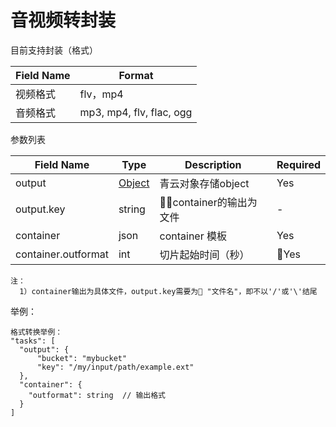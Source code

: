 ---
---

# 音视频转封装

目前支持封装（格式）

| Field Name | Format |
|---|---|
| 视频格式 | flv，mp4 |
| 音频格式 | mp3, mp4, flv, flac, ogg |

参数列表

| Field Name | Type | Description | Required |
|---|---|---|---|
| output | [Object](qsobject.html) | 青云对象存储object | Yes |
| output.key | string | container的输出为文件 | - |
| container | json | container 模板 | Yes |
| container.outformat | int | 切片起始时间（秒） | Yes |

```
注：
  1）container输出为具体文件，output.key需要为 "文件名"，即不以'/'或'\'结尾
```

举例：
```
格式转换举例：
"tasks": [
  "output": {
      "bucket": "mybucket"
      "key": "/my/input/path/example.ext"
  },
  "container": {
    "outformat": string  // 输出格式
  }
]
```
